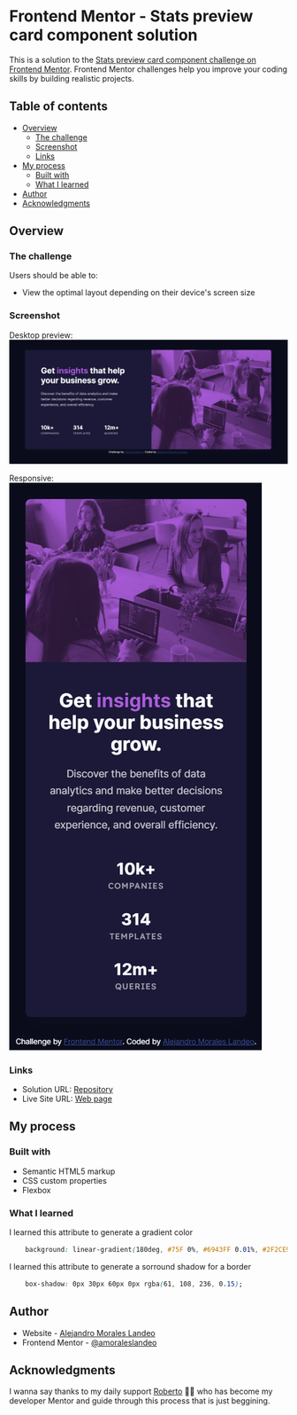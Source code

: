 # Frontend Mentor - Stats preview card component solution

This is a solution to the [Stats preview card component challenge on Frontend Mentor](https://www.frontendmentor.io/challenges/stats-preview-card-component-8JqbgoU62). Frontend Mentor challenges help you improve your coding skills by building realistic projects. 

## Table of contents

- [Overview](#overview)
  - [The challenge](#the-challenge)
  - [Screenshot](#screenshot)
  - [Links](#links)
- [My process](#my-process)
  - [Built with](#built-with)
  - [What I learned](#what-i-learned)
- [Author](#author)
- [Acknowledgments](#acknowledgments)


## Overview

### The challenge

Users should be able to:

- View the optimal layout depending on their device's screen size

### Screenshot
Desktop preview:
![Desktop_preview](./design/desktop.png)

Responsive:
![Responsive_preview](./design/mobile.png)

### Links

- Solution URL: [Repository](https://github.com/amoraleslandeo/Results-summary-component.github.io)
- Live Site URL: [Web page](https://amoraleslandeo.github.io/Results-summary-component.github.io/)

## My process

### Built with

- Semantic HTML5 markup
- CSS custom properties
- Flexbox

### What I learned

I learned this attribute to generate a gradient color
```css
    background: linear-gradient(180deg, #75F 0%, #6943FF 0.01%, #2F2CE9 100%); 
```

I learned this attribute to generate a sorround shadow for a border
```css
    box-shadow: 0px 30px 60px 0px rgba(61, 108, 236, 0.15);
```

## Author

- Website - [Alejandro Morales Landeo](https://amoraleslandeo.github.io/personal-page.github.io/)
- Frontend Mentor - [@amoraleslandeo](https://www.frontendmentor.io/profile/amoraleslandeo)


## Acknowledgments

I wanna say thanks to my daily support [Roberto](https://github.com/RobertoSilvaZ) 🙌😉 who has become my developer Mentor and guide through this process that is just beggining.

